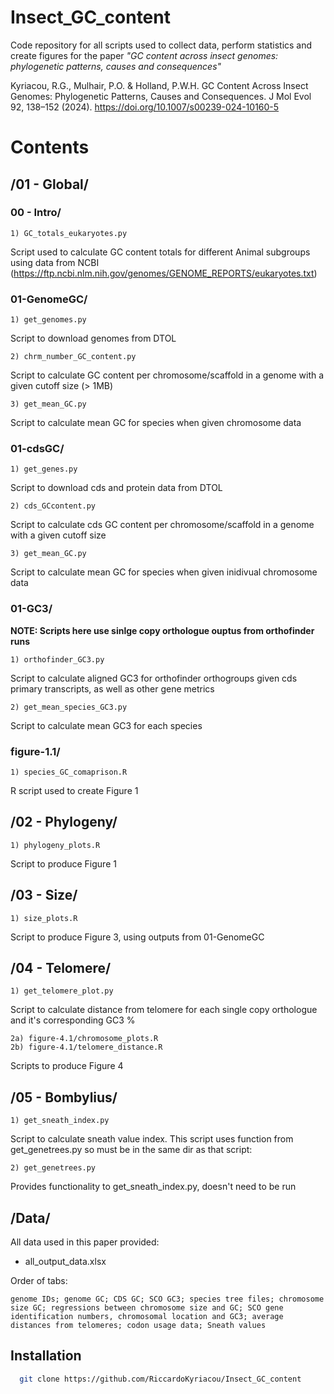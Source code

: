 
# Insect_GC_content

Code repository for all scripts used to collect data, perform statistics and create figures for the paper *"GC content across insect genomes: phylogenetic patterns, causes and consequences"*

Kyriacou, R.G., Mulhair, P.O. & Holland, P.W.H. GC Content Across Insect Genomes: Phylogenetic Patterns, Causes and Consequences. J Mol Evol 92, 138–152 (2024). https://doi.org/10.1007/s00239-024-10160-5

# Contents 

## /01 - Global/

### 00 - Intro/
    1) GC_totals_eukaryotes.py
Script used to calculate GC content totals for different Animal subgroups using data from NCBI (https://ftp.ncbi.nlm.nih.gov/genomes/GENOME_REPORTS/eukaryotes.txt)

### 01-GenomeGC/
    1) get_genomes.py 
Script to download genomes from DTOL 
    
    2) chrm_number_GC_content.py
Script to calculate GC content per chromosome/scaffold in a genome with a given cutoff size (> 1MB)

    3) get_mean_GC.py
Script to calculate mean GC for species when given chromosome data

### 01-cdsGC/
    1) get_genes.py
Script to download cds and protein data from DTOL 

    2) cds_GCcontent.py
Script to calculate cds GC content per chromosome/scaffold in a genome with a given cutoff size

    3) get_mean_GC.py
Script to calculate mean GC for species when given inidivual chromosome data

### 01-GC3/
**NOTE: Scripts here use sinlge copy orthologue ouptus from orthofinder runs**

    1) orthofinder_GC3.py
Script to calculate aligned GC3 for orthofinder orthogroups given cds primary transcripts, as well as other gene metrics

    2) get_mean_species_GC3.py
Script to calculate mean GC3 for each species 

### figure-1.1/
    1) species_GC_comaprison.R
R script used to create Figure 1

## /02 - Phylogeny/
    1) phylogeny_plots.R
Script to produce Figure 1
    
## /03 - Size/
    1) size_plots.R
Script to produce Figure 3, using outputs from 01-GenomeGC

## /04 - Telomere/
    1) get_telomere_plot.py
Script to calculate distance from telomere for each single copy orthologue and it's corresponding GC3 %

    2a) figure-4.1/chromosome_plots.R
    2b) figure-4.1/telomere_distance.R
Scripts to produce Figure 4

## /05 - Bombylius/ 
    1) get_sneath_index.py
Script to calculate sneath value index. This script uses function from get_genetrees.py so must be in the same dir as that script:

    2) get_genetrees.py 
Provides functionality to get_sneath_index.py, doesn't need to be run 

## /Data/
All data used in this paper provided: 
- all_output_data.xlsx 

Order of tabs: 
    
    genome IDs; genome GC; CDS GC; SCO GC3; species tree files; chromosome size GC; regressions between chromosome size and GC; SCO gene identification numbers, chromosomal location and GC3; average distances from telomeres; codon usage data; Sneath values


    



## Installation

```bash
  git clone https://github.com/RiccardoKyriacou/Insect_GC_content
```
    
